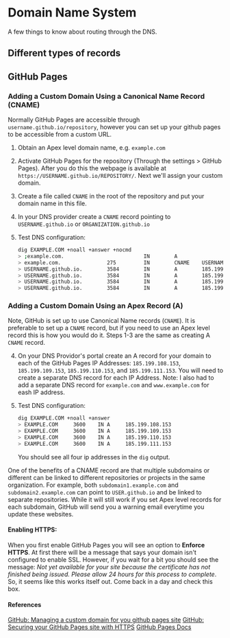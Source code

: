 # Domain Name System

A few things to know about routing through the DNS.


## Different types of records


## GitHub Pages

### Adding a Custom Domain Using a Canonical Name Record (CNAME)
Normally GitHub Pages are accessible through `username.github.io/repository`, however you can set up your github pages to be accessible from a custom URL.

1. Obtain an Apex level domain name, e.g. `example.com`

2. Activate GitHub Pages for the repository (Through the settings > GitHub Pages). After you do this the webpage is available at `https://USERNAME.github.io/REPOSITORY/`. Next we'll assign your custom domain.
3. Create a file called `CNAME` in the root of the repository and put your domain name in this file.

4. In your DNS provider create a `CNAME` record pointing to `USERNAME.github.io` or `ORGANIZATION.github.io`

5. Test DNS configuration:

    ```bash
    dig EXAMPLE.COM +noall +answer +nocmd
    > ;example.com.                          IN        A
    > example.com.               275         IN        CNAME    USERNAME.github.io.
    > USERNAME.github.io.        3584        IN        A        185.199.108.153
    > USERNAME.github.io.        3584        IN        A        185.199.111.153
    > USERNAME.github.io.        3584        IN        A        185.199.110.153
    > USERNAME.github.io.        3584        IN        A        185.199.109.153
    ```

### Adding a Custom Domain Using an Apex Record (A)
Note, GitHub is set up to use Canonical Name records (`CNAME`).
It is preferable to set up a `CNAME` record, but if you need to use an Apex level record this is how you would do it.
Steps 1-3 are the same as creating A `CNAME` record.

4. On your DNS Providor's portal create an A record for your domain to each of the GitHub Pages IP Addresses: `185.199.108.153`, `185.199.109.153`, `185.199.110.153`, and `185.199.111.153`. You will need to create a separate DNS record for each IP Address. Note: I also had to add a separate DNS record for `example.com` and `www.example.com` for eash IP address.

5. Test DNS configuration:

    ```bash
    dig EXAMPLE.COM +noall +answer
    > EXAMPLE.COM     3600    IN A     185.199.108.153
    > EXAMPLE.COM     3600    IN A     185.199.109.153
    > EXAMPLE.COM     3600    IN A     185.199.110.153
    > EXAMPLE.COM     3600    IN A     185.199.111.153
    ```
    You should see all four ip addresses in the `dig` output.

One of the benefits of a CNAME record are that multiple subdomains or different can be linked to different repositories or projects in the same organization.
For example, both `subdomain1.example.com` and `subdomain2.example.com` can point to `USER.github.io` and be linked to separate repositories.
While it will still work if you set Apex level records for each subdomain, GitHub will send you a warning email everytime you update these websites.

#### Enabling HTTPS:
When you first enable GitHub Pages you will see an option to **Enforce HTTPS**. At first there will be a message that says your domain isn't configured to enable SSL. However, if you wait for a bit you should see the message: _Not yet available for your site because the certificate has not finished being issued. Please allow 24 hours for this process to complete_. So, it seems like this works itself out. Come back in a day and check this box.


#### References
[GitHub: Managing a custom domain for you github pages site](https://docs.github.com/en/free-pro-team@latest/github/working-with-github-pages/managing-a-custom-domain-for-your-github-pages-site#configuring-an-apex-domain)
[GitHub: Securing your GitHub Pages site with HTTPS](https://docs.github.com/en/free-pro-team@latest/articles/securing-your-github-pages-site-with-https)
[GitHub Pages Docs](https://pages.github.com/)
